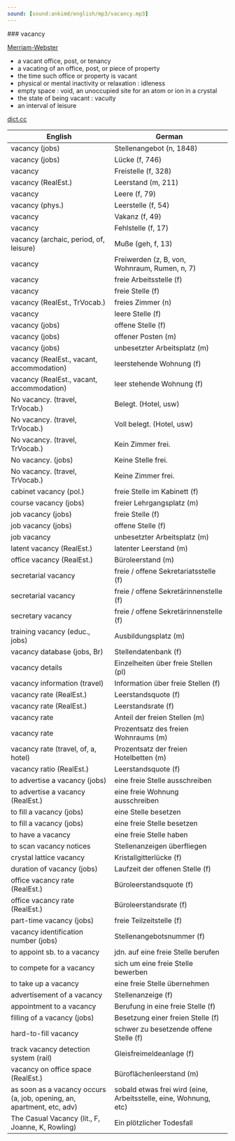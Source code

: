 ```yaml
---
sound: [sound:ankimd/english/mp3/vacancy.mp3]
---
```


\### vacancy

[Merriam-Webster](https://www.merriam-webster.com/dictionary/vacancy)

- a vacant office, post, or tenancy
- a vacating of an office, post, or piece of property
- the time such office or property is vacant
- physical or mental inactivity or relaxation : idleness
- empty space : void, an unoccupied site for an atom or ion in a crystal
- the state of being vacant : vacuity
- an interval of leisure

[dict.cc](https://www.dict.cc/vacancy)

| English        | German       |
| -------------- | ------------ |
| vacancy (jobs) | Stellenangebot (n, 1848) |
| vacancy (jobs) | Lücke (f, 746) |
| vacancy | Freistelle (f, 328) |
| vacancy (RealEst.) | Leerstand (m, 211) |
| vacancy | Leere (f, 79) |
| vacancy (phys.) | Leerstelle (f, 54) |
| vacancy | Vakanz (f, 49) |
| vacancy | Fehlstelle (f, 17) |
| vacancy (archaic, period, of, leisure) | Muße (geh, f, 13) |
| vacancy | Freiwerden (z, B, von, Wohnraum, Rumen, n, 7) |
| vacancy | freie Arbeitsstelle (f) |
| vacancy | freie Stelle (f) |
| vacancy (RealEst., TrVocab.) | freies Zimmer (n) |
| vacancy | leere Stelle (f) |
| vacancy (jobs) | offene Stelle (f) |
| vacancy (jobs) | offener Posten (m) |
| vacancy (jobs) | unbesetzter Arbeitsplatz (m) |
| vacancy (RealEst., vacant, accommodation) | leerstehende Wohnung (f) |
| vacancy (RealEst., vacant, accommodation) | leer stehende Wohnung (f) |
| No vacancy. (travel, TrVocab.) | Belegt. (Hotel, usw) |
| No vacancy. (travel, TrVocab.) | Voll belegt. (Hotel, usw) |
| No vacancy. (travel, TrVocab.) | Kein Zimmer frei. |
| No vacancy. (jobs) | Keine Stelle frei. |
| No vacancy. (travel, TrVocab.) | Keine Zimmer frei. |
| cabinet vacancy (pol.) | freie Stelle im Kabinett (f) |
| course vacancy (jobs) | freier Lehrgangsplatz (m) |
| job vacancy (jobs) | freie Stelle (f) |
| job vacancy (jobs) | offene Stelle (f) |
| job vacancy | unbesetzter Arbeitsplatz (m) |
| latent vacancy (RealEst.) | latenter Leerstand (m) |
| office vacancy (RealEst.) | Büroleerstand (m) |
| secretarial vacancy | freie / offene Sekretariatsstelle (f) |
| secretarial vacancy | freie / offene Sekretärinnenstelle (f) |
| secretary vacancy | freie / offene Sekretärinnenstelle (f) |
| training vacancy (educ., jobs) | Ausbildungsplatz (m) |
| vacancy database (jobs, Br) | Stellendatenbank (f) |
| vacancy details | Einzelheiten über freie Stellen (pl) |
| vacancy information (travel) | Information über freie Stellen (f) |
| vacancy rate (RealEst.) | Leerstandsquote (f) |
| vacancy rate (RealEst.) | Leerstandsrate (f) |
| vacancy rate | Anteil der freien Stellen (m) |
| vacancy rate | Prozentsatz des freien Wohnraums (m) |
| vacancy rate (travel, of, a, hotel) | Prozentsatz der freien Hotelbetten (m) |
| vacancy ratio (RealEst.) | Leerstandsquote (f) |
| to advertise a vacancy (jobs) | eine freie Stelle ausschreiben |
| to advertise a vacancy (RealEst.) | eine freie Wohnung ausschreiben |
| to fill a vacancy (jobs) | eine Stelle besetzen |
| to fill a vacancy (jobs) | eine freie Stelle besetzen |
| to have a vacancy | eine freie Stelle haben |
| to scan vacancy notices | Stellenanzeigen überfliegen |
| crystal lattice vacancy | Kristallgitterlücke (f) |
| duration of vacancy (jobs) | Laufzeit der offenen Stelle (f) |
| office vacancy rate (RealEst.) | Büroleerstandsquote (f) |
| office vacancy rate (RealEst.) | Büroleerstandsrate (f) |
| part-time vacancy (jobs) | freie Teilzeitstelle (f) |
| vacancy identification number <vacancy ID> (jobs) | Stellenangebotsnummer (f) |
| to appoint sb. to a vacancy | jdn. auf eine freie Stelle berufen |
| to compete for a vacancy | sich um eine freie Stelle bewerben |
| to take up a vacancy | eine freie Stelle übernehmen |
| advertisement of a vacancy | Stellenanzeige (f) |
| appointment to a vacancy | Berufung in eine freie Stelle (f) |
| filling of a vacancy (jobs) | Besetzung einer freien Stelle (f) |
| hard-to-fill vacancy | schwer zu besetzende offene Stelle (f) |
| track vacancy detection system (rail) | Gleisfreimeldeanlage (f) |
| vacancy on office space (RealEst.) | Büroflächenleerstand (m) |
| as soon as a vacancy occurs (a, job, opening, an, apartment, etc, adv) | sobald etwas frei wird (eine, Arbeitsstelle, eine, Wohnung, etc) |
| The Casual Vacancy (lit., F, Joanne, K, Rowling) | Ein plötzlicher Todesfall |
